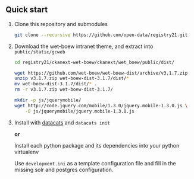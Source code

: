 ## Quick start

1. Clone this repository and submodules

   ```bash
   git clone --recursive https://github.com/open-data/registry21.git
   ```

2. Download the wet-boew intranet theme, and extract into `public/static/gcweb`

   ```bash
   cd registry21/ckanext-wet-boew/ckanext/wet_boew/public/dist/

   wget https://github.com/wet-boew/wet-boew-dist/archive/v3.1.7.zip
   unzip v3.1.7.zip wet-boew-dist-3.1.7/dist/*
   mv wet-boew-dist-3.1.7/dist/* .
   rm -r v3.1.7.zip wet-boew-dist-3.1.7/

   mkdir -p js/jquerymobile/
   wget http://code.jquery.com/mobile/1.3.0/jquery.mobile-1.3.0.js \
       -O js/jquerymobile/jquery.mobile-1.3.0.js
   ```

3. Install with [datacats](https://github.com/boxkite/datacats)
   and `datacats init`

   **or**
   
   Install each python package and its dependencies into your python virtualenv
   
   Use `development.ini` as a template configuration file and fill in the missing solr
   and postgres configuration.
